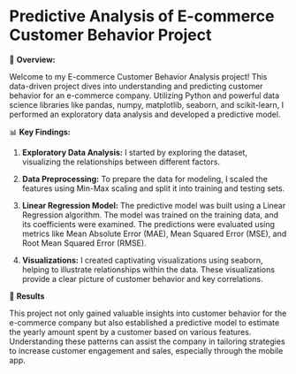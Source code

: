 # Predictive Analysis of E-commerce Customer Behavior Project

📝 **Overview:**

Welcome to my E-commerce Customer Behavior Analysis project! This data-driven project dives into understanding and predicting customer behavior for an e-commerce company. Utilizing Python and powerful data science libraries like pandas, numpy, matplotlib, seaborn, and scikit-learn, I performed an exploratory data analysis and developed a predictive model.

📊 **Key Findings:**

1. **Exploratory Data Analysis:** I started by exploring the dataset, visualizing the relationships between different factors.

2. **Data Preprocessing:** To prepare the data for modeling, I scaled the features using Min-Max scaling and split it into training and testing sets.

3. **Linear Regression Model:** The predictive model was built using a Linear Regression algorithm. The model was trained on the training data, and its coefficients were examined. The predictions were evaluated using metrics like Mean Absolute Error (MAE), Mean Squared Error (MSE), and Root Mean Squared Error (RMSE).

4. **Visualizations:** I created captivating visualizations using seaborn, helping to illustrate relationships within the data. These visualizations provide a clear picture of customer behavior and key correlations.

🎯 **Results**

This project not only gained valuable insights into customer behavior for the e-commerce company but also established a predictive model to estimate the yearly amount spent by a customer based on various features. Understanding these patterns can assist the company in tailoring strategies to increase customer engagement and sales, especially through the mobile app.
